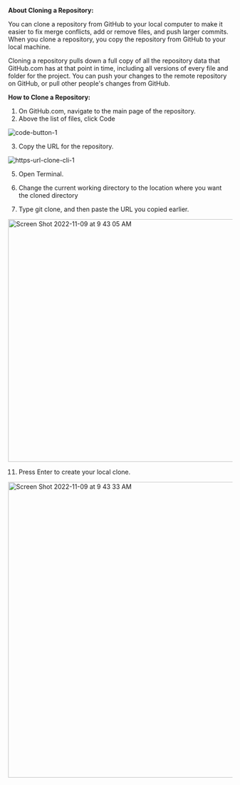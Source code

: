 **About Cloning a Repository:**

You can clone a repository from GitHub to your local computer to make it easier to fix merge conflicts, add or remove files, and push larger commits. When you clone a repository, you copy the repository from GitHub to your local machine.

Cloning a repository pulls down a full copy of all the repository data that GitHub.com has at that point in time, including all versions of every file and folder for the project. You can push your changes to the remote repository on GitHub, or pull other people's changes from GitHub.



**How to Clone a Repository:**

1) On GitHub.com, navigate to the main page of the repository.
2) Above the list of files, click  Code 

![code-button-1](https://user-images.githubusercontent.com/64284184/200860008-8868528e-ea5e-4451-8d70-49ea22602ea6.png)


3) Copy the URL for the repository.

![https-url-clone-cli-1](https://user-images.githubusercontent.com/64284184/200860079-ed4e4030-1d1c-4473-88cf-e892351a7236.png)

5) Open Terminal.


7) Change the current working directory to the location where you want the cloned directory


9) Type git clone, and then paste the URL you copied earlier.

<img width="544" alt="Screen Shot 2022-11-09 at 9 43 05 AM" src="https://user-images.githubusercontent.com/64284184/200860289-7bf43373-dc97-4f2a-87f4-20de85b32798.png">


11) Press Enter to create your local clone.

<img width="663" alt="Screen Shot 2022-11-09 at 9 43 33 AM" src="https://user-images.githubusercontent.com/64284184/200860421-f1965915-fddf-4a64-a350-9cdaa5998bc5.png">





